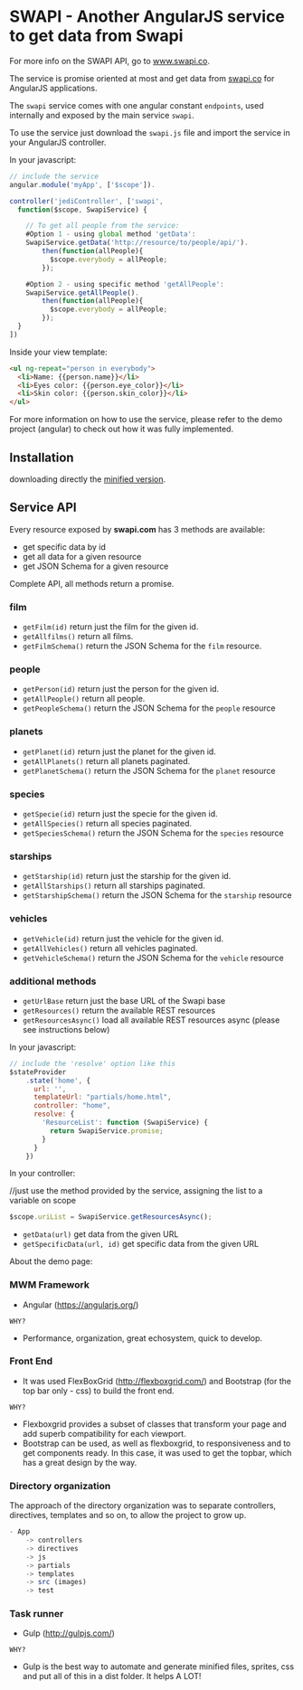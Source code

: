 # SWAPI - Another AngularJS service to get data from Swapi
For more info on the SWAPI API, go to www.swapi.co.

The service is promise oriented at most and get data from [swapi.co](http://swapi.co) for AngularJS applications.

The `swapi` service comes with one angular constant `endpoints`, used internally and exposed by the main service `swapi`.

To use the service just download the `swapi.js` file and import the service in your AngularJS controller.

In your javascript:

```javascript
// include the service
angular.module('myApp', ['$scope']).

controller('jediController', ['swapi',
  function($scope, SwapiService) {

    // To get all people from the service:
    #Option 1 - using global method 'getData':
    SwapiService.getData('http://resource/to/people/api/').
        then(function(allPeople){
          $scope.everybody = allPeople;
        });

    #Option 2 - using specific method 'getAllPeople':
    SwapiService.getAllPeople().
        then(function(allPeople){
          $scope.everybody = allPeople;
        });
  }
])
```

Inside your view template:

```html
<ul ng-repeat="person in everybody">
  <li>Name: {{person.name}}</li>
  <li>Eyes color: {{person.eye_color}}</li>
  <li>Skin color: {{person.skin_color}}</li>
</ul>
```

For more information on how to use the service, please refer to the demo project (angular) to check out how it was fully implemented.

## Installation

downloading directly the [minified version](https://github.azc.ext.hp.com/rodrigo-dalmas/swapi-helper/blob/master/dist/services/swapi.min.js).

## Service API

Every resource exposed by **swapi.com** has 3 methods are available:

* get specific data by id
* get all data for a given resource
* get JSON Schema for a given resource

Complete API, all methods return a promise.

### film

* `getFilm(id)` return just the film for the given id.
* `getAllfilms()` return all films.
* `getFilmSchema()` return the JSON Schema for the `film` resource.

### people

* `getPerson(id)` return just the person for the given id.
* `getAllPeople()` return all people.
* `getPeopleSchema()` return the JSON Schema for the `people` resource

### planets

* `getPlanet(id)` return just the planet for the given id.
* `getAllPlanets()` return all planets paginated.
* `getPlanetSchema()` return the JSON Schema for the `planet` resource

### species

* `getSpecie(id)` return just the specie for the given id.
* `getAllSpecies()` return all species paginated.
* `getSpeciesSchema()` return the JSON Schema for the `species` resource

### starships

* `getStarship(id)` return just the starship for the given id.
* `getAllStarships()` return all starships paginated.
* `getStarshipSchema()` return the JSON Schema for the `starship` resource

### vehicles

* `getVehicle(id)` return just the vehicle for the given id.
* `getAllVehicles()` return all vehicles paginated.
* `getVehicleSchema()` return the JSON Schema for the `vehicle` resource

### additional methods

* `getUrlBase` return just the base URL of the Swapi base
* `getResources()` return the available REST resources
* `getResourcesAsync()` load all available REST resources async (please see instructions below)

In your javascript:

```javascript
// include the 'resolve' option like this
$stateProvider
    .state('home', {
      url: '',
      templateUrl: "partials/home.html",
      controller: "home",
      resolve: {
        'ResourceList': function (SwapiService) {
          return SwapiService.promise;
        }
      }
    })
```

In your controller:

//just use the method provided by the service, assigning the list to a variable on scope
```javascript
$scope.uriList = SwapiService.getResourcesAsync();
```

* `getData(url)` get data from the given URL
* `getSpecificData(url, id)` get specific data from the given URL

About the demo page:

### MWM Framework
* Angular (https://angularjs.org/)

`WHY?`
* Performance, organization, great echosystem, quick to develop.

### Front End
* It was used FlexBoxGrid (http://flexboxgrid.com/) and Bootstrap (for the top bar only - css) to build the front end.

`WHY?`
* Flexboxgrid provides a subset of classes that transform your page and add superb compatibility for each viewport.
* Bootstrap can be used, as well as flexboxgrid, to responsiveness and to get components ready. In this case, it was used to get the topbar, which has a great design by the way.

### Directory organization
The approach of the directory organization was to separate controllers, directives, templates and so on, to allow the project to grow up.

```javascript
- App
    -> controllers
    -> directives
    -> js
    -> partials
    -> templates
    -> src (images)
    -> test
```

### Task runner
* Gulp (http://gulpjs.com/)

`WHY?`
* Gulp is the best way to automate and generate minified files, sprites, css and put all of this in a dist folder. It helps A LOT!
